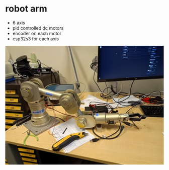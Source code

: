 # robot arm
- 6 axis
- pid controlled dc motors
- encoder on each motor
- esp32s3 for each axis

![robotarm](assets/robot.jpg)